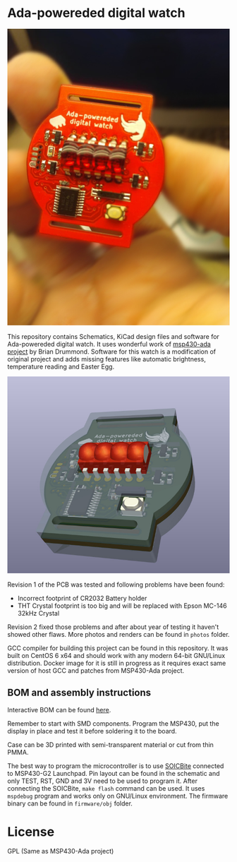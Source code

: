 # Ada-powereded digital watch

![Digital watch](photos/ada-watch-rev2.jpg)

This repository contains Schematics, KiCad design files and software for Ada-powereded digital watch.
It uses wonderful work of [msp430-ada project](https://sourceforge.net/projects/msp430ada/) by Brian Drummond.
Software for this watch is a modification of original project and adds missing
features like automatic brightness, temperature reading and Easter Egg.


![Digital watch 3D view](photos/ada-watch-3d-rev2.jpg)

Revision 1 of the PCB was tested and following problems have been found:

- Incorrect footprint of CR2032 Battery holder
- THT Crystal footprint is too big and will be replaced with Epson MC-146 32kHz Crystal

Revision 2 fixed those problems and after about year of testing it haven't showed other flaws.
More photos and renders can be found in `photos` folder.

GCC compiler for building this project can be found in this repository. It was built on CentOS 6 x64 and should work with any modern 64-bit GNU/Linux distribution.
Docker image for it is still in progress as it requires exact same version of host GCC and patches from MSP430-Ada project.

## BOM and assembly instructions
Interactive BOM can be found [here](hardware/rev2/bom/ibom.html).

Remember to start with SMD components. Program the MSP430, put the display in place and
test it before soldering it to the board.

Case can be 3D printed with semi-transparent material or cut from thin PMMA.

The best way to program the microcontroller is to use [SOICBite](https://github.com/SimonMerrett/SOICbite) connected
to MSP430-G2 Launchpad. Pin layout can be found in the schematic and only TEST, RST, GND and 3V need to be used to program it.
After connecting the SOICBite, `make flash` command can be used. It uses `mspdebug` program and works only on GNU/Linux environment.
The firmware binary can be found in `firmware/obj` folder.

# License
GPL (Same as MSP430-Ada project)

